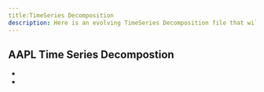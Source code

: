 ```yaml
---
title:TimeSeries Decomposition
description: Here is an evolving TimeSeries Decomposition file that will be shown weekly from start to finish
---
```

 ## AAPL Time Series Decompostion 

-
-
